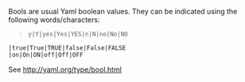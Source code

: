 Bools are usual Yaml boolean values. They can be indicated using the following words/characters:

>     y|Y|yes|Yes|YES|n|N|no|No|NO
    |true|True|TRUE|false|False|FALSE
    |on|On|ON|off|Off|OFF

See http://yaml.org/type/bool.html